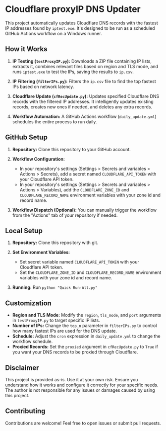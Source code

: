 # Cloudflare proxyIP DNS Updater

This project automatically updates Cloudflare DNS records with the fastest IP addresses found by `iptest.exe`.  It's designed to be run as a scheduled GitHub Actions workflow on a Windows runner.

## How it Works

1. **IP Testing (`testProxyIP.py`):** Downloads a ZIP file containing IP lists, extracts it, combines relevant files based on region and TLS mode, and runs `iptest.exe` to test the IPs, saving the results to `ip.csv`.

2. **IP Filtering (`filterIPs.py`):** Filters the `ip.csv` file to find the top fastest IPs based on network latency.

3. **Cloudflare Update (`cfRecUpdate.py`):** Updates specified Cloudflare DNS records with the filtered IP addresses.  It intelligently updates existing records, creates new ones if needed, and deletes any extra records.

4. **Workflow Automation:** A GitHub Actions workflow (`daily_update.yml`) schedules the entire process to run daily.

## GitHub Setup

1. **Repository:** Clone this repository to your GitHub account.

2. **Workflow Configuration:**
   - In your repository's settings (Settings > Secrets and variables > Actions > Secrets), add a secret named `CLOUDFLARE_API_TOKEN` with your Cloudflare API token.
   - In your repository's settings (Settings > Secrets and variables > Actions > Variables), add the `CLOUDFLARE_ZONE_ID` and `CLOUDFLARE_RECORD_NAME` environment variables with your zone id and record name.

3. **Workflow Dispatch (Optional):** You can manually trigger the workflow from the "Actions" tab of your repository if needed.

## Local Setup

1. **Repository:** Clone this repository with git.

2. **Set Environment Variables:**
   - Set secret variable named `CLOUDFLARE_API_TOKEN` with your Cloudflare API token.
   - Set the `CLOUDFLARE_ZONE_ID` and `CLOUDFLARE_RECORD_NAME` environment variables with your zone id and record name.

3. **Running:** Run `python "Quick Run-All.py"`

## Customization

- **Region and TLS Mode:** Modify the `region`, `tls_mode`, and `port` arguments in `testProxyIP.py` to target specific IP lists.
- **Number of IPs:** Change the `top_n` parameter in `filterIPs.py` to control how many fastest IPs are used for the DNS update.
- **Schedule:** Adjust the `cron` expression in `daily_update.yml` to change the workflow schedule.
- **Proxied Records:** Set the `proxied` argument in `cfRecUpdate.py` to `True` if you want your DNS records to be proxied through Cloudflare.

## Disclaimer

This project is provided as-is.  Use it at your own risk.  Ensure you understand how it works and configure it correctly for your specific needs.  The author is not responsible for any issues or damages caused by using this project.


## Contributing

Contributions are welcome!  Feel free to open issues or submit pull requests.
